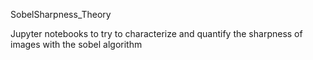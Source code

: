 SobelSharpness_Theory

Jupyter notebooks to try to characterize and quantify the sharpness of images with the sobel algorithm
